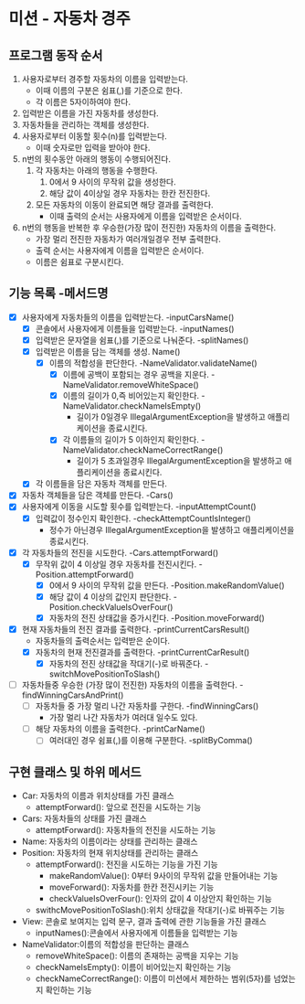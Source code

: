 # 미션 - 자동차 경주

## 프로그램 동작 순서

1. 사용자로부터 경주할 자동차의 이름을 입력받는다.
    - 이때 이름의 구분은 쉼표(,)를 기준으로 한다.
    - 각 이름은 5자이하여야 한다.
2. 입력받은 이름을 가진 자동차를 생성한다.
3. 자동차들을 관리하는 객체를 생성한다.
4. 사용자로부터 이동할 횟수(n)를 입력받는다.
   - 이때 숫자로만 입력을 받아야 한다.
5. n번의 횟수동안 아래의 행동이 수행되어진다.
   1. 각 자동차는 아래의 행동을 수행한다.
      1. 0에서 9 사이의 무작위 값을 생성한다.
      2. 해당 값이 4이상일 경우 자동차는 한칸 전진한다.
   2. 모든 자동차의 이동이 완료되면 해당 결과를 출력한다.
      - 이때 출력의 순서는 사용자에게 이름을 입력받은 순서이다.
6. n번의 행동을 반복한 후 우승한(가장 많이 전진한) 자동차의 이름을 출력한다.
    - 가장 멀리 전진한 자동차가 여러개일경우 전부 출력한다.
    - 출력 순서는 사용자에게 이름을 입력받은 순서이다.
    - 이름은 쉼표로 구분시킨다.


## 기능 목록  -메서드명

-[x] 사용자에게 자동차들의 이름을 입력받는다. -inputCarsName()
  - [x] 콘솔에서 사용자에게 이름들을 입력받는다. -inputNames()
  - [x] 입력받은 문자열을 쉼표(,)를 기준으로 나눠준다. -splitNames()
  - [x] 입력받은 이름을 담는 객체를 생성. Name()
    - [x] 이름의 적합성을 판단한다. -NameValidator.validateName()
      - [x] 이름에 공백이 포함되는 경우 공백을 지운다. -NameValidator.removeWhiteSpace()
      - [x] 이름의 길이가 0,즉 비어있는지 확인한다. -NameValidator.checkNameIsEmpty()
        - 길이가 0일경우 IllegalArgumentException을 발생하고 애플리케이션을 종료시킨다.
      - [x] 각 이름들의 길이가 5 이하인지 확인한다. -NameValidator.checkNameCorrectRange()
        - 길이가 5 초과일경우 IllegalArgumentException을 발생하고 애플리케이션을 종료시킨다.
  -[x] 각 이름들을 담은 자동차 객체를 만든다. 
-[x] 자동차 객체들을 담은 객체를 만든다. -Cars()
-[x] 사용자에게 이동을 시도할 횟수를 입력받는다. -inputAttemptCount()
  - [x] 입력값이 정수인지 확인한다. -checkAttemptCountIsInteger()
    - 정수가 아닌경우 IllegalArgumentException을 발생하고 애플리케이션을 종료시킨다.
- [x] 각 자동차들의 전진을 시도한다. -Cars.attemptForward()
  - [x] 무작위 값이 4 이상일 경우 자동차를 전진시킨다. -Position.attemptForward()
    - [x] 0에서 9 사이의 무작위 값을 만든다. -Position.makeRandomValue()
    - [x] 해당 값이 4 이상의 값인지 판단한다. -Position.checkValueIsOverFour()  
    - [x] 자동차의 전진 상태값을 증가시킨다. -Position.moveForward()
- [x] 현재 자동차들의 전진 결과를 출력한다. -printCurrentCarsResult()
  -  자동차들의 출력순서는 입력받은 순이다.
  - [x] 자동차의 현재 전진결과를 출력한다. -printCurrentCarResult()
    - [x] 자동차의 전진 상태값을 작대기(-)로 바꿔준다. -switchMovePositionToSlash()
- [ ] 자동차들중 우승한 (가장 많이 전진한) 자동차의 이름을 출력한다. -findWinningCarsAndPrint()
  - [ ] 자동차들 중 가장 멀리 나간 자동차를 구한다. -findWinningCars()
    - 가장 멀리 나간 자동차가 여러대 일수도 있다.
  - [ ] 해당 자동차의 이름을 출력한다. -printCarName()
    - [ ] 여러대인 경우 쉼표(,)를 이용해 구분한다. -splitByComma()

## 구현 클래스 및 하위 메서드
- Car: 자동차의 이름과 위치상태를 가진 클래스
  - attemptForward(): 앞으로 전진을 시도하는 기능
- Cars: 자동차들의 상태를 가진 클래스
  - attemptForward(): 자동차들의 전진을 시도하는 기능
- Name: 자동차의 이름이라는 상태를 관리하는 클래스
- Position: 자동차의 현재 위치상태를 관리하는 클래스 
  - attemptForward(): 전진을 시도하는 기능을 가진 기능
    - makeRandomValue(): 0부터 9사이의 무작위 값을 만들어내는 기능 
    - moveForward(): 자동차를 한칸 전진시키는 기능
    - checkValueIsOverFour(): 인자의 값이 4 이상안지 확인하는 기능
  - swithcMovePositionToSlash():위치 상태값을 작대기(-)로 바꿔주는 기능 
- View: 콘솔로 보여지는 입력 문구, 결과 출력에 관한 기능들을 가진 클래스 
  - inputNames():콘솔에서 사용자에게 이름들을 입력받는 기능
- NameValidator:이름의 적합성을 판단하는 클래스
  - removeWhiteSpace(): 이름의 존재하는 공백을 지우는 기능
  - checkNameIsEmpty(): 이름이 비어있는지 확인하는 기능
  - checkNameCorrectRange(): 이름이 미션에서 제한하는 범위(5자)를 넘었는지 확인하는 기능